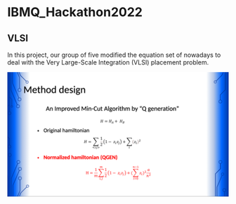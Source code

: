 # IBMQ_Hackathon2022

## VLSI
In this project, our group of five modified the equation set of nowadays to deal with the Very Large-Scale Integration (VLSI) placement problem.

![img](./graph/concept.png)
